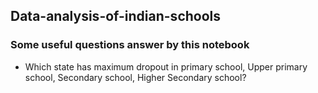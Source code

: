 ## Data-analysis-of-indian-schools

### Some useful questions answer by this notebook
- Which state has maximum dropout in primary school, Upper primary school, Secondary school, Higher Secondary school?
